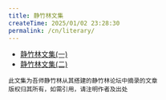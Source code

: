 ```yaml
---
title: 静竹林文集
createTime: 2025/01/02 23:28:30
permalink: /cn/literary/
---
```


- [静竹林文集(一)](/cn/article/volume_1.md)
- [静竹林文集(二)](/cn/article/volume_2.md)

```
此文集为吾师静竹林从其搭建的静竹林论坛中摘录的文章
版权归其所有，如需引用，请注明作者及出处
```